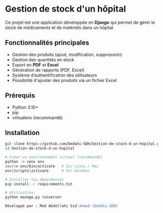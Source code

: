 # Gestion de stock d'un hôpital

Ce projet est une application développée en **Django** qui permet de gérer le stock de médicaments et de matériels dans un hôpital.

## Fonctionnalités principales
- Gestion des produits (ajout, modification, suppression)
- Gestion des quantités en stock
- Export en **PDF** et **Excel**
- Génération de rapports (PDF, Excel)
- Système d’authentification des utilisateurs
- Possibilité d'ajouter des produits via un fichier Excel

## Prérequis
- Python 3.10+  
- pip  
- virtualenv (recommandé)

## Installation
```bash
git clone https://github.com/Dedahi-SDH/Gestion-de-stock-d-un-hopital.git
cd Gestion-de-stock-d-un-hopital

# Créer un environnement virtuel (recommandé)
python -m venv env
source env/bin/activate   # Sur Linux / Mac
env\Scripts\activate      # Sur Windows

# Installer les dépendances
pip install -r requirements.txt

# Utilisation:
python manage.py runserver

Développé par : Med Abdellahi Sid'ahmed (Dedahi-SDH)
